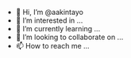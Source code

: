 - 👋 Hi, I’m @aakintayo
- 👀 I’m interested in ...
- 🌱 I’m currently learning ...
- 💞️ I’m looking to collaborate on ...
- 📫 How to reach me ...

<!---
aakintayo/aakintayo is a ✨ special ✨ repository because its `README.md` (this file) appears on your GitHub profile.
You can click the Preview link to take a look at your changes.
--->
